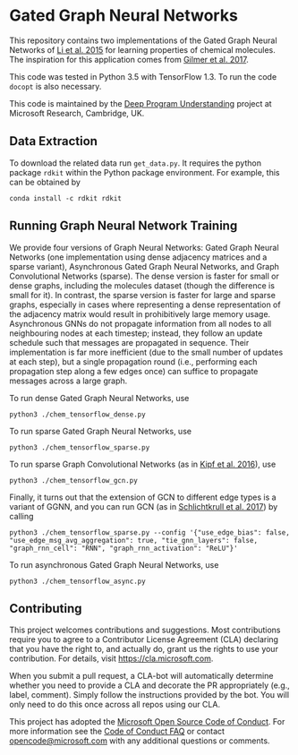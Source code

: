 # Gated Graph Neural Networks
This repository contains two implementations of the Gated Graph Neural Networks
of [Li et al. 2015](https://arxiv.org/abs/1511.05493) for learning properties of chemical molecules.
The inspiration for this application comes from [Gilmer et al. 2017](https://arxiv.org/abs/1704.01212).

This code was tested in Python 3.5 with TensorFlow 1.3. To run the code `docopt` is also necessary.

This code is maintained by the [Deep Program Understanding](https://www.microsoft.com/en-us/research/project/program/) project at Microsoft Research, Cambridge, UK.

## Data Extraction
To download the related data run `get_data.py`. It requires the python package `rdkit` within the Python package
environment. For example, this can be obtained by
```
conda install -c rdkit rdkit
```

## Running Graph Neural Network Training
We provide four versions of Graph Neural Networks: Gated Graph Neural Networks (one implementation using dense
adjacency matrices and a sparse variant), Asynchronous Gated Graph Neural Networks, and Graph Convolutional
Networks (sparse).
The dense version is faster for small or dense graphs, including the molecules dataset (though the difference is
small for it). In contrast, the sparse version is faster for large and sparse graphs, especially in cases where
representing a dense representation of the adjacency matrix would result in prohibitively large memory usage.
Asynchronous GNNs do not propagate information from all nodes to all neighbouring nodes at each timestep;
instead, they follow an update schedule such that messages are propagated in sequence. Their implementation
is far more inefficient (due to the small number of updates at each step), but a single propagation round
(i.e., performing each propagation step along a few edges once) can suffice to propagate messages across a
large graph.

To run dense Gated Graph Neural Networks, use
```
python3 ./chem_tensorflow_dense.py
```

To run sparse Gated Graph Neural Networks, use
```
python3 ./chem_tensorflow_sparse.py
```

To run sparse Graph Convolutional Networks (as in [Kipf et al. 2016](https://arxiv.org/abs/1609.02907)), use
```
python3 ./chem_tensorflow_gcn.py
```

Finally, it turns out that the extension of GCN to different edge types is a variant of GGNN, and you can run
GCN (as in [Schlichtkrull et al. 2017](https://arxiv.org/abs/1703.06103)) by calling
```
python3 ./chem_tensorflow_sparse.py --config '{"use_edge_bias": false, "use_edge_msg_avg_aggregation": true, "tie_gnn_layers": false, "graph_rnn_cell": "RNN", "graph_rnn_activation": "ReLU"}'
```

To run asynchronous Gated Graph Neural Networks, use
```
python3 ./chem_tensorflow_async.py
```

## Contributing

This project welcomes contributions and suggestions.  Most contributions require you to agree to a
Contributor License Agreement (CLA) declaring that you have the right to, and actually do, grant us
the rights to use your contribution. For details, visit https://cla.microsoft.com.

When you submit a pull request, a CLA-bot will automatically determine whether you need to provide
a CLA and decorate the PR appropriately (e.g., label, comment). Simply follow the instructions
provided by the bot. You will only need to do this once across all repos using our CLA.

This project has adopted the [Microsoft Open Source Code of Conduct](https://opensource.microsoft.com/codeofconduct/).
For more information see the [Code of Conduct FAQ](https://opensource.microsoft.com/codeofconduct/faq/) or
contact [opencode@microsoft.com](mailto:opencode@microsoft.com) with any additional questions or comments.
